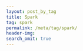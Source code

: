 ```yaml
---
layout: post_by_tag
title: Spark
tag: spark
permalink: /meta/tag/spark/
header-img: 
search_omit: true
---
```

